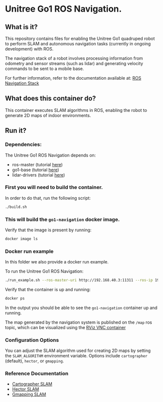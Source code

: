 # Unitree Go1 ROS Navigation. 

## What is it?

This repository contains files for enabling the Unitree Go1 quadruped robot to perform SLAM and autonomous navigation tasks (currently in ongoing development) with ROS.

The navigation stack of a robot involves processing information from odometry and sensor streams (such as lidar) and generating velocity commands to be sent to a mobile base.

For further information, refer to the documentation available at: [ROS Navigation Stack](http://wiki.ros.org/navigation/Tutorials/RobotSetup)

## What does this container do?

This container executes SLAM algorithms in ROS, enabling the robot to generate 2D maps of indoor environments.

## Run it?

### Dependencies:

The Unitree Go1 ROS Navigation depends on:
  - ros-master (tutorial [here](../ros-master/))
  - go1-base (tutorial [here](../go1-base/))
  - lidar-drivers (tutorial [here](../lidar-drivers/))

### First you will need to build the container. 

In order to do that, run the following script:
```bash
./build.sh
```

### This will build the `go1-navigation` docker image. 

Verify that the image is present by running:
```bash
docker image ls
```

### Docker run example
In this folder we also provide a docker run example. 

To run the Unitree Go1 ROS Navigation:
```bash
./run_example.sh --ros-master-uri http://192.168.40.3:11311 --ros-ip 192.168.40.3
```

Verify that the container is up and running:
```bash
docker ps
```

In the output you should be able to see the `go1-navigation` container up and running.

The map generated by the navigation system is published on the `/map` ros topic, which can be visualized using the [RViz VNC container](../rviz-vnc/)

### Configuration Options

You can adjust the SLAM algorithm used  for creating 2D maps by setting the `SLAM_ALGORITHM` environment variable. Options include `cartographer` (default), `hector`, or `gmapping`.

### Reference Documentation

- [Cartographer SLAM](https://google-cartographer-ros.readthedocs.io/en/latest/)
- [Hector SLAM](https://wiki.ros.org/hector_slam)
- [Gmapping SLAM](https://wiki.ros.org/gmapping)








